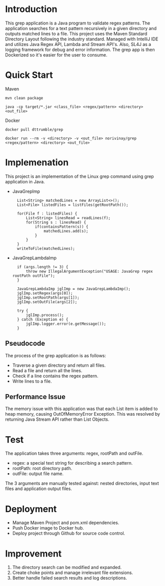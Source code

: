 # Introduction
This grep application is a Java program to validate regex patterns. The application searches for a text pattern recursively in a given directory and outputs matched lines to a file. This project uses the Maven Standard Directory Layout following the industry standard. Managed with IntelliJ IDE and utilizes Java Regex API, Lambda and Stream API's. Also, SL4J as a logging framework for debug and error information. The grep app is then Dockerized so it's easier for the user to consume.

# Quick Start
Maven

```
mvn clean package

java -cp target/*.jar <class_file> <regex/pattern> <directory> <out_file>
```

Docker

```
docker pull dttrumble/grep

docker run --rm -v <directory> -v <out_file> norivinay/grep <regex/pattern> <directory> <out_file>
```

# Implemenation
This project is an implementation of the Linux grep command using grep application in Java.


- JavaGrepImp

        List<String> matchedLines = new ArrayList<>();
        List<File> listedFiles = listFiles(getRootPath());

        for(File f : listedFiles) {
            List<String> linesRead = readLines(f);
            for(String s : linesRead) {
                if(containsPattern(s)) {
                    matchedLines.add(s);
                }
            }
        }
        writeToFile(matchedLines);
        
- JavaGrepLambdaImp

        if (args.length != 3) {
            throw new IllegalArgumentException("USAGE: JavaGrep regex rootPath outFile");
        }

        JavaGrepLambdaImp jglImp = new JavaGrepLambdaImp();
        jglImp.setRegex(args[0]);
        jglImp.setRootPath(args[1]);
        jglImp.setOutFile(args[2]);

        try {
            jglImp.process();
        } catch (Exception e) {
            jglImp.logger.error(e.getMessage());
        }

        
## Pseudocode
The process of the grep application is as follows:
- Traverse a given directory and return all files.
- Read a file and return all the lines.
- Check if a line contains the regex pattern.
- Write lines to a file.

## Performance Issue
The memory issue with this application was that each List item is added to heap memory, causing OutOfMemoryError Exception. This was resolved by returning Java Stream API rather than List Objects. 

# Test
The application takes three arguments: regex, rootPath and outFile.
- regex: a special text string for describing a search pattern.
- rootPath: root directory path.
- outFile: output file name.

The 3 arguments are manually tested against: nested directories, input text files and application output files. 

# Deployment
- Manage Maven Project and pom.xml dependencies.
- Push Docker image to Docker hub.
- Deploy project through Github for source code control.

# Improvement
1. The directory search can be modified and expanded. 
2. Create choke points and manage irrelevant file extensions.
3. Better handle failed search results and log descriptions.

